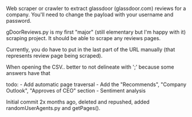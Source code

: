 Web scraper or crawler to extract glassdoor (glassdoor.com) reviews for a company. You'll need to change the payload with your username and password. 

gDoorReviews.py is my first "major" (still elementary but I'm happy with it) scraping project. It should be able to scrape any reviews pages. 

Currently, you do have to put in the last part of the URL manually (that represents review page being scraped).

When opening the CSV.. better to not delineate with ';' because some answers have that

todo:
    - Add automatic page traversal
    - Add the "Recommends", "Company Outlook", "Approves of CEO" section
    - Sentiment analysis

Initial commit 2x months ago, deleted and repushed, added randomUserAgents.py and getPages().
